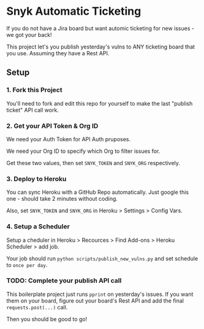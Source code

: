 # Snyk Automatic Ticketing

If you do not have a Jira board but want automic ticketing for new issues - we got your back!

This project let's you publish yesterday's vulns to ANY ticketing board that you use. Assuming they have a Rest API.

## Setup

### 1. Fork this Project

You'll need to fork and edit this repo for yourself to make the last "publish ticket" API call work.

### 2. Get your API Token & Org ID 

We need your Auth Token for API Auth pruposes.

We need your Org ID to specify which Org to filter issues for.

Get these two values, then set `SNYK_TOKEN` and `SNYK_ORG` respectively.

### 3. Deploy to Heroku

You can sync Heroku with a GitHub Repo automatically. Just google this one - should take 2 minutes without coding.

Also, set `SNYK_TOKEN` and `SNYK_ORG` in Heroku > Settings > Config Vars.

### 4. Setup a Scheduler

Setup a cheduler in Heroku > Recources > Find Add-ons > Heroku Scheduler > add job.

Your job should run `python scripts/publish_new_vulns.py` and set schedule to `once per day`.

### TODO: Complete your publish API call

This boilerplate project just runs `pprint` on yesterday's issues. If you want them on your board, figure out your board's Rest API and add the final `requests.post(...)` call.

Then you should be good to go!